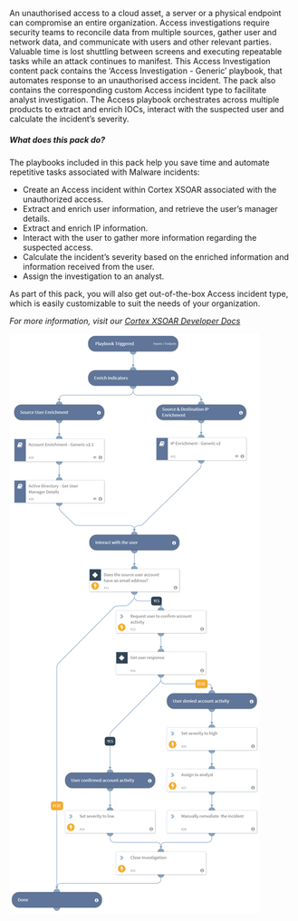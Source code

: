 An unauthorised access to a cloud asset, a server or a physical endpoint can compromise an entire organization. 
Access investigations require security teams to reconcile data from multiple sources, gather user and network data, and communicate with users and other relevant parties. Valuable time is lost shuttling between screens and executing repeatable tasks while an attack continues to manifest.
This Access Investigation content pack contains the ‘Access Investigation - Generic’ playbook, that automates response to an unauthorised access incident. The pack also contains the corresponding custom Access incident type to facilitate analyst investigation.
The Access playbook orchestrates across multiple products to extract and enrich IOCs, interact with the suspected user and calculate the incident’s severity.


##### What does this pack do?
The playbooks included in this pack help you save time and automate repetitive tasks associated with Malware incidents:
- Create an Access incident within Cortex XSOAR associated with the unauthorized access.
- Extract and enrich user information, and retrieve the user’s manager details.
- Extract and enrich IP information.
- Interact with the user to gather more information regarding the suspected access.
- Calculate the incident’s severity based on the enriched information and information received from the user.
- Assign the investigation to an analyst.

As part of this pack, you will also get out-of-the-box Access incident type, which is easily customizable to suit the needs of your organization.

_For more information, visit our  [Cortex XSOAR Developer Docs](https://xsoar.pan.dev/docs/reference/playbooks/access-investigation---generic)_

![Access_Investigation_-_Generic](https://raw.githubusercontent.com/demisto/content/a5e419535b376b08764f65670c24ea364072e869/Packs/AccessInvestigation/doc_files/Access_Investigation_-_Generic_4_5.png)
